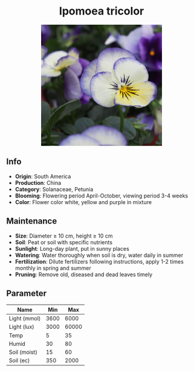 <h1 align='center'>Ipomoea tricolor</h1>
<p align="center">
    <img 
        align='center'
        width='320'
        src="../images/ipomoea tricolor.png" 
        alt='Ipomoea tricolor' />
</p>

## Info

 - **Origin**: South America
 - **Production**: China
 - **Category**: Solanaceae, Petunia
 - **Blooming**: Flowering period April-October, viewing period 3-4 weeks
 - **Color**: Flower color white, yellow and purple in mixture

## Maintenance

 - **Size**: Diameter ≥ 10 cm, height ≥ 10 cm
 - **Soil**: Peat or soil with specific nutrients
 - **Sunlight**: Long-day plant, put in sunny places
 - **Watering**: Water thoroughly when soil is dry, water daily in summer
 - **Fertilization**: Dilute fertilizers following instructions, apply 1-2 times monthly in spring and summer
 - **Pruning**: Remove old, diseased and dead leaves timely

## Parameter

| Name         | Min  | Max   |
|--------------|------|-------|
| Light (mmol) | 3600 | 6000  |
| Light (lux)  | 3000 | 60000 |
| Temp         | 5    | 35    |
| Humid        | 30   | 80    |
| Soil (moist) | 15   | 60    |
| Soil (ec)    | 350  | 2000  |